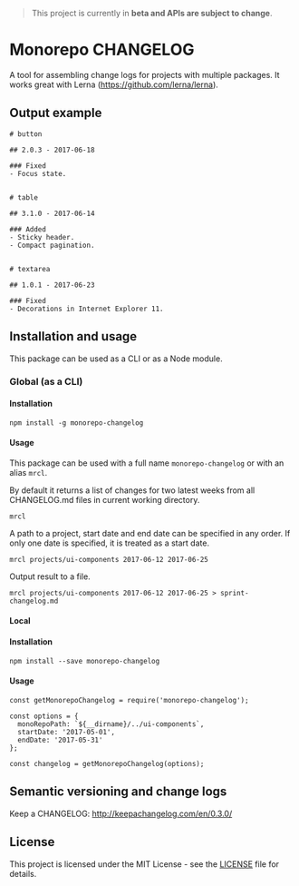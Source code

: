 > This project is currently in **beta and APIs are subject to change**.

# Monorepo CHANGELOG

A tool for assembling change logs for projects with multiple packages.
It works great with Lerna (https://github.com/lerna/lerna).

## Output example
```
# button

## 2.0.3 - 2017-06-18

### Fixed
- Focus state.


# table

## 3.1.0 - 2017-06-14

### Added
- Sticky header.
- Compact pagination.


# textarea

## 1.0.1 - 2017-06-23

### Fixed
- Decorations in Internet Explorer 11.
```

## Installation and usage

This package can be used as a CLI or as a Node module.

### Global (as a CLI)

#### Installation
```
npm install -g monorepo-changelog
```

#### Usage

This package can be used with a full name `monorepo-changelog` or with an alias `mrcl`.

By default it returns a list of changes for two latest weeks from all CHANGELOG.md files in current working directory.
```
mrcl
```

A path to a project, start date and end date can be specified in any order.
If only one date is specified, it is treated as a start date.
```
mrcl projects/ui-components 2017-06-12 2017-06-25
```

Output result to a file.
```
mrcl projects/ui-components 2017-06-12 2017-06-25 > sprint-changelog.md
```

#### Local

#### Installation
```
npm install --save monorepo-changelog
```

#### Usage
```
const getMonorepoChangelog = require('monorepo-changelog');

const options = {
  monoRepoPath: `${__dirname}/../ui-components`,
  startDate: '2017-05-01',
  endDate: '2017-05-31'
};

const changelog = getMonorepoChangelog(options);
```

## Semantic versioning and change logs

Keep a CHANGELOG: http://keepachangelog.com/en/0.3.0/

## License

This project is licensed under the MIT License - see the [LICENSE](LICENSE) file for details.
